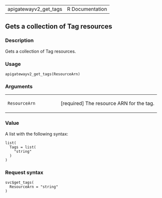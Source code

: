<table style="width: 100%;">
<tbody>
<tr class="odd">
<td>apigatewayv2_get_tags</td>
<td style="text-align: right;">R Documentation</td>
</tr>
</tbody>
</table>

## Gets a collection of Tag resources

### Description

Gets a collection of Tag resources.

### Usage

    apigatewayv2_get_tags(ResourceArn)

### Arguments

<table>
<colgroup>
<col style="width: 35%" />
<col style="width: 65%" />
</colgroup>
<tbody>
<tr class="odd">
<td><code
id="apigatewayv2_get_tags_:_ResourceArn">ResourceArn</code></td>
<td><p>[required] The resource ARN for the tag.</p></td>
</tr>
</tbody>
</table>

### Value

A list with the following syntax:

    list(
      Tags = list(
        "string"
      )
    )

### Request syntax

    svc$get_tags(
      ResourceArn = "string"
    )

